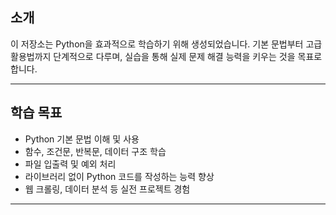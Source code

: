 ## **소개**
이 저장소는 Python을 효과적으로 학습하기 위해 생성되었습니다. 기본 문법부터 고급 활용법까지 단계적으로 다루며, 실습을 통해 실제 문제 해결 능력을 키우는 것을 목표로 합니다.

---

## **학습 목표**
- Python 기본 문법 이해 및 사용
- 함수, 조건문, 반복문, 데이터 구조 학습
- 파일 입출력 및 예외 처리
- 라이브러리 없이 Python 코드를 작성하는 능력 향상
- 웹 크롤링, 데이터 분석 등 실전 프로젝트 경험

---
